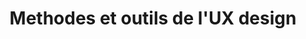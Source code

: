 ---
title: Methodes et outils de l'UX design
type: Site web
preview: /images/preview-min/preview-uxdesign.jpg
description: Avec une équipe de 6 personnes, nous avons été chargés de créer un site sur le thème des outils et des méthodes de l'UX design. L'Objectif de ce site était tout d'abord de nous initier à l'expérience utilisateur ainsi qu'à la conception d'interface utilisateur. Il a été aussi de créer un site respectant les règles d'accessibilité. Pendant une durée de deux semaines, nous avons pu utiliser de nombreuse méthodes et outils pour effectuer la recherche utilisateur et aboutir à un site qui réponde aux besoins de nos cibles.
images-desktop: [
    '/images/uxdesign/uxdesign-1.png',
    '/images/uxdesign/uxdesign-2.png',
    '/images/uxdesign/uxdesign-3.png'
]
images-mobile: [
    '/images/uxdesign/uxdesign-1.png',
    '/images/uxdesign/uxdesign-2.png',
    '/images/uxdesign/uxdesign-3.png'
]
period: 2019
site: "https://uxdesign.netlify.app/"
github: https://github.com/romaric-g/OutilsMethodsUXDesign
tags: ["web","UI","UX"]
categorie: "DEVELOPPEMENT"
---